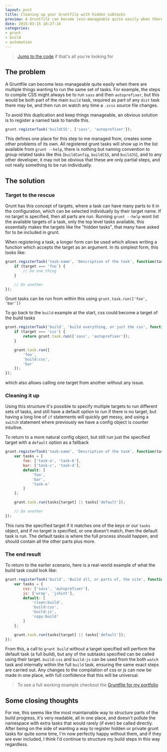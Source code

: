 ```yaml
---
layout: post
title: Cleaning up your Gruntfile with hidden subtasks
preview: A Gruntfile can become less-manageable quite easily when there are multiple things wanting to run the same set of tasks. For example, the steps to compile CSS might always be to run sass and then autoprefixer, but this would be both part of the main build task, required as part of any dist task there may be, and then run on watch any time a .scss source file changes.
date: 2015-03-15 10:27:14
categories:
- grunt
- build
- automation
---
```


> [Jump to the code](#the-end-result) if that's all you're looking for

## The problem

A Gruntfile can become less-manageable quite easily when there are multiple things wanting to run the same set of tasks. For example, the steps to compile CSS might always be to run `sass` and then `autoprefixer`, but this would be both part of the main `build` task, required as part of any `dist` task there may be, and then run on watch any time a `.scss` source file changes.

To avoid this duplication and keep things manageable, an obvious solution is to register a named task to handle this.

```js
grunt.registerTask('buildCSS', ['sass', 'autoprefixer']);
```

This defines one place for this step to me managed from, creates some other problems of its own. All registered grunt tasks will show up in the list available from `grunt --help`, there is nothing but naming convention to group related tasks like this (`buildConfig`, `buildCSS`, and `buildJS`), and to any other developer, it may not be obvious that these are only partial steps, and not really something to be run individually.


## The solution

### Target to the rescue

Grunt has this concept of targets, where a task can have many parts to it in the configuration, which can be selected individually by their target name. If no target is specified, then all parts are run. Running `grunt --help` wont list the available targets of a task, only the top level tasks available, this essentially makes the targets like the "hidden tasks", that many have asked for to be included in grunt.

When registering a task, a longer form can be used which allows writing a function which accepts the target as an argument. In its simplest form, this looks like:

```js
grunt.registerTask('task-name', 'Description of the task', function(target) {
	if (target === 'foo') {
		// Do one thing
	}

	// Do another
});
```

Grunt tasks can be run from within this using `grunt.task.run(['foo', 'bar'])`

To go back to the `build` example at the start, css could become a target of the build tasks

```js
grunt.registerTask('build', 'build everything, or just the css', function(target) {
	if (target === 'css') {
		return grunt.task.run(['sass', 'autoprefixer']);
	}

	grunt.task.run([
		'foo',
		'build:css',
		'bar'
	]);
});
```

which also allows calling one target from another without any issue.

### Cleaning it up

Using this structure it's possible to specify multiple targets to run different sets of tasks, and still have a default option to run if there is no target, but having a long line of `if` statements will quickly get messy, and using a `switch` statement where previously we have a config object is counter intuitive.

To return to a more natural config object, but still run just the specified target with a `default` option as a fallback

```js
grunt.registerTask('task-name', 'Description of the task', function(target) {
	var tasks = [
		foo: ['task-a', 'task-b'],
		bar: ['task-c', 'task-d'],
		default: [
			'foo',
			'bar',
			'task-e'
		]
	];

	grunt.task.run(tasks[target] || tasks['default']);

	// Do another
});
```

This runs the specified target if it matches one of the keys or our `tasks` object, and if no target is specified, or one doesn't match, then the default task is run. The default tasks is where the full process should happen, and should contain all the other parts plus more.

### The end result

To return to the earlier scenario, here is a real-world example of what the build task could look like:

```js
grunt.registerTask('build', 'Build all, or parts of, the site', function(target) {
	var tasks = {
		css: ['sass', 'autoprefixer'],
		js: ['wrap', 'jshint'],
		default: [
			'clean:build',
			'build:css',
			'build:js',
			'copy:build'
		]
	};

	grunt.task.run(tasks[target] || tasks['default']);
});
```

From this, a call to `grunt build` without a target specified will perform the default task (a full build), but any of the subtasks specified can be called using their target. `build:css` and `build:js` can be used from the both `watch` task and internally within the full `build` task, ensuring the same exact steps are carried out. Any changes to the compilation of css or js can now be made in one place, with full confidence that this will be universal.

> To see a full working example checkout the [Gruntfile for my portfolio](https://github.com/mstrutt/jekyll-portfolio/blob/develop/Gruntfile.js)

## Some closing thoughts

For me, this seems like the most maintainable way to structure parts of the build progress, it's very readable, all in one place, and doesn't pollute the namespace with extra tasks that would rarely (if ever) be called directly. After being on the side of wanting a way to register hidden or private grunt tasks for quite some time, I'm now perfectly happy without them, and if they are ever included, I think I'd continue to structure my build steps in this way regardless.